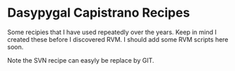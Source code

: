 Dasypygal Capistrano Recipes
============================

Some recipies that I have used repeatedly over the years. Keep in mind I
created these before I discovered RVM. I should add some RVM scripts
here soon.

Note the SVN recipe can easyly be replace by GIT.
